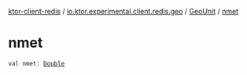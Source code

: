 [ktor-client-redis](../../index.md) / [io.ktor.experimental.client.redis.geo](../index.md) / [GeoUnit](index.md) / [nmet](./nmet.md)

# nmet

`val nmet: `[`Double`](https://kotlinlang.org/api/latest/jvm/stdlib/kotlin/-double/index.html)